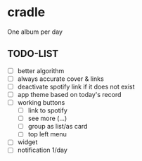 # cradle

One album per day

## TODO-LIST
- [ ] better algorithm
- [ ] always accurate cover & links
- [ ] deactivate spotify link if it does not exist
- [ ] app theme based on today's record
- [ ] working buttons
  - [ ] link to spotify
  - [ ] see more (...)
  - [ ] group as list/as card
  - [ ] top left menu
- [ ] widget
- [ ] notification 1/day